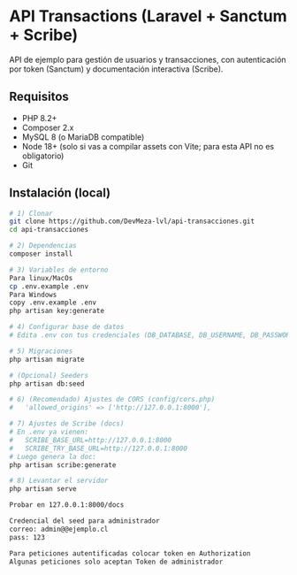 # API Transactions (Laravel + Sanctum + Scribe)

API de ejemplo para gestión de usuarios y transacciones, con autenticación por token (Sanctum) y documentación interactiva (Scribe).

## Requisitos

- PHP 8.2+
- Composer 2.x
- MySQL 8 (o MariaDB compatible)
- Node 18+ (solo si vas a compilar assets con Vite; para esta API no es obligatorio)
- Git

## Instalación (local)

```bash
# 1) Clonar
git clone https://github.com/DevMeza-lvl/api-transacciones.git
cd api-transacciones

# 2) Dependencias
composer install

# 3) Variables de entorno
Para linux/MacOs
cp .env.example .env
Para Windows
copy .env.example .env
php artisan key:generate

# 4) Configurar base de datos
# Edita .env con tus credenciales (DB_DATABASE, DB_USERNAME, DB_PASSWORD)

# 5) Migraciones 
php artisan migrate

# (Opcional) Seeders
php artisan db:seed

# 6) (Recomendado) Ajustes de CORS (config/cors.php)
#   'allowed_origins' => ['http://127.0.0.1:8000'],

# 7) Ajustes de Scribe (docs)
# En .env ya vienen:
#   SCRIBE_BASE_URL=http://127.0.0.1:8000
#   SCRIBE_TRY_BASE_URL=http://127.0.0.1:8000
# Luego genera la doc:
php artisan scribe:generate

# 8) Levantar el servidor
php artisan serve

Probar en 127.0.0.1:8000/docs

Credencial del seed para administrador
correo: admin@@ejemplo.cl
pass: 123

Para peticiones autentificadas colocar token en Authorization
Algunas peticiones solo aceptan Token de administrador
